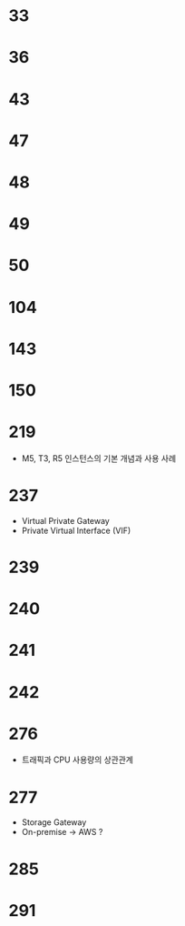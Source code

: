 # 33
# 36
# 43
# 47
# 48
# 49
# 50
# 104
# 143
# 150
# 219
- M5, T3, R5 인스턴스의 기본 개념과 사용 사례

# 237
- Virtual Private Gateway
- Private Virtual Interface (VIF)

# 239
# 240
# 241
# 242


# 276
- 트래픽과 CPU 사용량의 상관관계

# 277
- Storage Gateway
- On-premise → AWS ?

# 285
# 291
